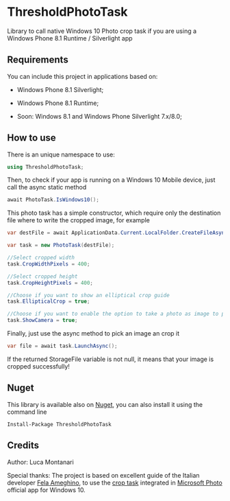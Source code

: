 # ThresholdPhotoTask

Library to call native Windows 10 Photo crop task if you are using a Windows Phone 8.1 Runtime / Silverlight app

## Requirements

You can include this project in applications based on:

- Windows Phone 8.1 Silverlight;
- Windows Phone 8.1 Runtime;

- Soon: Windows 8.1 and Windows Phone Silverlight 7.x/8.0; 

## How to use

There is an unique namespace to use:

```csharp
using ThresholdPhotoTask;
```

Then, to check if your app is running on a Windows 10 Mobile device, just call the async static method

```csharp
await PhotoTask.IsWindows10();
```

This photo task has a simple constructor, which require only the destination file where to write the cropped image, for example

```csharp
var destFile = await ApplicationData.Current.LocalFolder.CreateFileAsync("test.jpg");

var task = new PhotoTask(destFile);

//Select cropped width
task.CropWidthPixels = 400; 

//Select cropped height
task.CropHeightPixels = 400; 

//Choose if you want to show an elliptical crop guide
task.EllipticalCrop = true; 

//Choose if you want to enable the option to take a photo as image to pick
task.ShowCamera = true; 

```

Finally, just use the async method to pick an image an crop it

```csharp
var file = await task.LaunchAsync();
```

If the returned StorageFile variable is not null, it means that your image is cropped successfully!

## Nuget

This library is available also on [Nuget](https://www.nuget.org/packages/ThresholdPhotoTask/), you can also install it using the command line

```
Install-Package ThresholdPhotoTask
```

## Credits

Author: Luca Montanari

Special thanks: The project is based on excellent guide of the Italian developer [Fela Ameghino](https://github.com/FrayxRulez/), to use the [crop task](http://blogs.msdn.com/b/italy/archive/2015/07/21/guest-post-fare-il-crop-delle-immagini-usando-l-app-foto-di-windows-10.aspx) integrated in [Microsoft Photo](http://www.microsoft.com/it-it/store/apps/microsoft-foto/9wzdncrfjbh4) official app for Windows 10.
